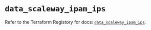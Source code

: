 # `data_scaleway_ipam_ips`

Refer to the Terraform Registory for docs: [`data_scaleway_ipam_ips`](https://registry.terraform.io/providers/scaleway/scaleway/2.39.0/docs/data-sources/ipam_ips).
